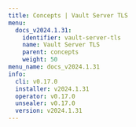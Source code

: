```yaml
---
title: Concepts | Vault Server TLS
menu:
  docs_v2024.1.31:
    identifier: vault-server-tls
    name: Vault Server TLS
    parent: concepts
    weight: 50
menu_name: docs_v2024.1.31
info:
  cli: v0.17.0
  installer: v2024.1.31
  operator: v0.17.0
  unsealer: v0.17.0
  version: v2024.1.31
---
```


